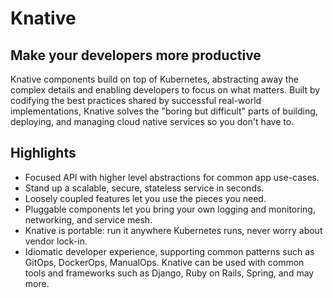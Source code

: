# Knative

## Make your developers more productive
Knative components build on top of Kubernetes, abstracting away the complex details and enabling developers to focus on what matters. Built by codifying the best practices shared by successful real-world implementations, Knative solves the "boring but difficult" parts of building, deploying, and managing cloud native services so you don't have to.

## Highlights
* Focused API with higher level abstractions for common app use-cases.
* Stand up a scalable, secure, stateless service in seconds.
* Loosely coupled features let you use the pieces you need.
* Pluggable components let you bring your own logging and monitoring, networking, and service mesh.
* Knative is portable: run it anywhere Kubernetes runs, never worry about vendor lock-in.
* Idiomatic developer experience, supporting common patterns such as GitOps, DockerOps, ManualOps. Knative can be used with common tools and frameworks such as Django, Ruby on Rails, Spring, and may more.

 

